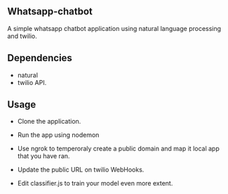 ## Whatsapp-chatbot

A simple whatsapp chatbot application using natural language processing and twilio.

## Dependencies

- natural
- twilio API.

## Usage

- Clone the application.

- Run the app using nodemon

- Use ngrok to temperoraly create a public domain and map it local app that you have ran.

- Update the public URL on twilio WebHooks.

- Edit classifier.js to train your model even more extent.
